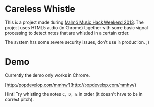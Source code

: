 # Careless Whistle

This is a project made during [Malmö Music Hack Weekend 2013](http://mmhw.eventbrite.com). The project uses HTML5 audio (in Chrome) together with some basic signal processing to detect notes that are whistled in a certain order.

The system has some severe security issues, don't use in production. ;)

# Demo

Currently the demo only works in Chrome.

[http://popdevelop.com/mmhw/](http://popdevelop.com/mmhw/)

Hint! Try whistling the notes `C, D, E` in order (it doesn't have to be in correct pitch).
